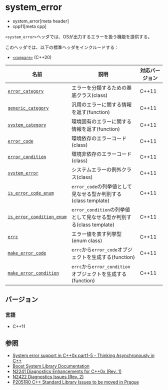 # system_error
* system_error[meta header]
* cpp11[meta cpp]

`<system_error>`ヘッダでは、OSが出力するエラーを扱う機能を提供する。

このヘッダでは、以下の標準ヘッダをインクルードする：

- [`<compare>`](compare.md) (C++20)


| 名前 | 説明 | 対応バージョン |
|------------------------------------------------------|-----------------------------------------|-------|
| [`error_category`](system_error/error_category.md) | エラーを分類するための基底クラス(class) | C++11 |
| [`generic_category`](system_error/generic_category.md) | 汎用のエラーに関する情報を返す(function) | C++11 |
| [`system_category`](system_error/system_category.md) | 環境固有のエラーに関する情報を返す(function) | C++11 |
| [`error_code`](system_error/error_code.md) | 環境依存のエラーコード(class) | C++11 |
| [`error_condition`](system_error/error_condition.md) | 環境非依存のエラーコード(class) | C++11 |
| [`system_error`](system_error/system_error.md) | システムエラーの例外クラス(class) | C++11 |
| [`is_error_code_enum`](system_error/is_error_code_enum.md) | `error_code`の列挙値として見なせる型か判別する(class template) | C++11 |
| [`is_error_condition_enum`](system_error/is_error_condition_enum.md) | `error_condition`の列挙値として見なせる型か判別する(class template) | C++11 |
| [`errc`](system_error/errc.md) | エラー値を表す列挙型(enum class) | C++11 |
| [`make_error_code`](system_error/make_error_code.md) | `errc`から`error_code`オブジェクトを生成する(function) | C++11 |
| [`make_error_condition`](system_error/make_error_condition.md) | `errc`から`error_condition`オブジェクトを生成する(function) | C++11 |


## バージョン
### 言語
- C++11


## 参照
- [System error support in C++0x part1-5 - Thinking Asynchronously in C++](http://blog.think-async.com/search/label/system_error)
- [Boost System Library Documentation](https://boost.org/libs/system)
- [N2241 Diagnostics Enhancements for C++0x (Rev. 1)](http://www.open-std.org/jtc1/sc22/wg21/docs/papers/2007/n2241.html)
- [N2422 Diagnostics Issues (Rev. 2)](http://www.open-std.org/jtc1/sc22/wg21/docs/papers/2007/n2422.htm)
- [P2051R0 C++ Standard Library Issues to be moved in Prague](http://www.open-std.org/jtc1/sc22/wg21/docs/papers/2020/p2051r0.html)
